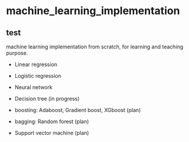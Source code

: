 # machine_learning_implementation
## test
machine learning implementation from scratch, for learning and teaching purpose.

* Linear regression

* Logistic regression

* Neural network

* Decision tree (in progress)

* boosting: Adaboost, Gradient boost, XGboost (plan)

* bagging: Random forest (plan)

* Support vector machine (plan)
